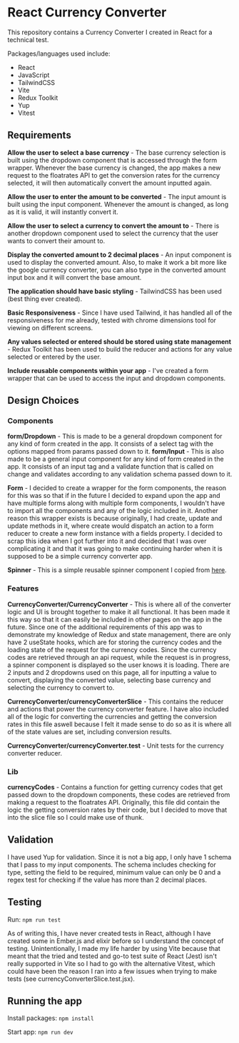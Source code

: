 # React Currency Converter

This repository contains a Currency Converter I created in React for a technical test.

Packages/languages used include:

- React
- JavaScript
- TailwindCSS
- Vite
- Redux Toolkit
- Yup
- Vitest

## Requirements

**Allow the user to select a base currency** - The base currency selection is built using the dropdown component that is
accessed through the form wrapper. Whenever the base currency is changed, the app makes a new request to the floatrates API
to get the conversion rates for the currency selected, it will then automatically convert the amount inputted again.

**Allow the user to enter the amount to be converted** - The input amount is built using the input component. Whenever the
amount is changed, as long as it is valid, it will instantly convert it.

**Allow the user to select a currency to convert the amount to** - There is another dropdown component used to select the
currency that the user wants to convert their amount to.

**Display the converted amount to 2 decimal places** - An input component is used to display the converted amount. Also, to
make it work a bit more like the google currency converter, you can also type in the converted amount input box and it will
convert the base amount.

**The application should have basic styling** - TailwindCSS has been used (best thing ever created).

**Basic Responsiveness** - Since I have used Tailwind, it has handled all of the responsiveness for me already, tested with
chrome dimensions tool for viewing on different screens.

**Any values selected or entered should be stored using state management** - Redux Toolkit has been used to build the reducer
and actions for any value selected or entered by the user.

**Include reusable components within your app** - I've created a form wrapper that can be used to access the input and
dropdown components.

## Design Choices

### Components

**form/Dropdown** - This is made to be a general dropdown component for any kind of form created in the app. It consists
of a select tag with the options mapped from params passed down to it.
**form/Input** - This is also made to be a general input component for any kind of form created in the app. It consists of
an input tag and a validate function that is called on change and validates according to any validation schema passed down
to it.

**Form** - I decided to create a wrapper for the form components, the reason for this was so that if in the future I decided
to expand upon the app and have multiple forms along with multiple form components, I wouldn't have to import all the
components and any of the logic included in it. Another reason this wrapper exists is because originally, I had create,
update and update methods in it, where create would dispatch an action to a form reducer to create a new form instance with
a fields property. I decided to scrap this idea when I got further into it and decided that I was over complicating it and
that it was going to make continuing harder when it is supposed to be a simple currency converter app.

**Spinner** - This is a simple reusable spinner component I copied from [here](https://flowbite.com/docs/components/spinner/).

### Features

**CurrencyConverter/CurrencyConverter** - This is where all of the converter logic and UI is brought together to make it all
functional. It has been made it this way so that it can easily be included in other pages on the app in the future. Since one of
the additional requirements of this app was to demonstrate my knowledge of Redux and state management, there are only have 2
useState hooks, which are for storing the currency codes and the loading state of the request for the currency codes. Since
the currency codes are retrieved through an api request, while the request is in progress, a spinner component is displayed
so the user knows it is loading. There are 2 inputs and 2 dropdowns used on this page, all for inputting a value to convert,
displaying the converted value, selecting base currency and selecting the currency to convert to.

**CurrencyConverter/currencyConverterSlice** - This contains the reducer and actions that power the currency converter feature.
I have also included all of the logic for converting the currencies and getting the conversion rates in this file aswell because
I felt it made sense to do so as it is where all of the state values are set, including conversion results.

**CurrencyConverter/currencyConverter.test** - Unit tests for the currency converter reducer.

### Lib

**currencyCodes** - Contains a function for getting currency codes that get passed down to the dropdown components, these codes
are retrieved from making a request to the floatrates API. Originally, this file did contain the logic the getting conversion
rates by their code, but I decided to move that into the slice file so I could make use of thunk.

## Validation

I have used Yup for validation. Since it is not a big app, I only have 1 schema that I pass to my input components. The schema
includes checking for type, setting the field to be required, minimum value can only be 0 and a regex test for checking if the
value has more than 2 decimal places.

## Testing

Run:
`npm run test`

As of writing this, I have never created tests in React, although I have created some in Ember.js and elixir before so
I understand the concept of testing. Unintentionally, I made my life harder by using Vite because that meant that the tried
and tested and go-to test suite of React (Jest) isn't really supported in Vite so I had to go with the alternative Vitest,
which could have been the reason I ran into a few issues when trying to make tests (see currencyConverterSlice.test.jsx).

## Running the app

Install packages: `npm install`

Start app: `npm run dev`
